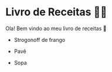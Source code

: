 # Livro de Receitas :man_cook:

Ola! Bem vindo ao meu livro de receitas :call_me_hand:

- Strogonoff de frango

- Pavê

- Sopa
